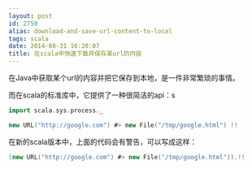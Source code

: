 ```yaml
---
layout: post
id: 2750
alias: download-and-save-url-content-to-local
tags: scala
date: 2014-08-31 16:20:07
title: 在scala中快速下载并保存某url的内容
---
```


在Java中获取某个url的内容并把它保存到本地，是一件非常繁琐的事情。

而在scala的标准库中，它提供了一种很简洁的api：s

```scala
import scala.sys.process._

new URL("http://google.com") #> new File("/tmp/google.html") !!
```

在新的scala版本中，上面的代码会有警告，可以写成这样： 

```scala
(new URL("http://google.com") #> new File("/tmp/google.html")).!!
```
